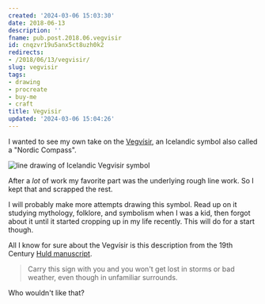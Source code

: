 ```yaml
---
created: '2024-03-06 15:03:30'
date: 2018-06-13
description: ''
fname: pub.post.2018.06.vegvisir
id: cnqzvr19u5anx5ct8uzh0k2
redirects:
- /2018/06/13/vegvisir/
slug: vegvisir
tags:
- drawing
- procreate
- buy-me
- craft
title: Vegvisir
updated: '2024-03-06 15:04:26'
---
```


I wanted to see my own take on the [Vegvísir](https://norse-mythology.org/vegvisir/), an Icelandic symbol also called a "Nordic Compass".

<!--more-->

![line drawing of Icelandic Vegvisir symbol](assets/img/2018/cover-2018-06-13.jpg)

After a *lot* of work my favorite part was the underlying rough line work. So I kept that and scrapped the rest.

I will probably make more attempts drawing this symbol. Read up on it studying mythology, folklore, and symbolism when I was a kid, then forgot about it until it started cropping up in my life recently. This will do for a start though.

All I know for sure about the Vegvísir is this description from the 19th Century [Huld manuscript](https://www.academia.edu/13008560/Huld_Manuscript_of_Galdrastafir_Witchcraft_Magic_Symbols_and_Runes_-_English_Translation).

> Carry this sign with you and you won't get lost in storms or bad weather, even though in unfamiliar surrounds.

Who wouldn't like that?